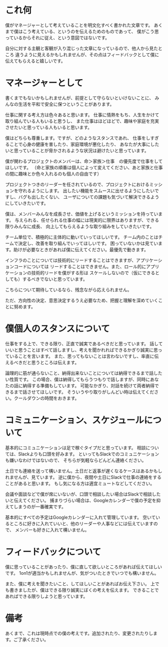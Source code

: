 # これ何

僕がマネージャーとして考えていることを明文化すべく書かれた文章です。
あくまで僕はこう考えている、というのを伝えるためのものであって、
僕がこう思っているからそれに従え、という意図ではないです。

自分に対する主観と客観が入り混じった文章になっているので、他人から見たところ
違うように見えるかもしれませんが、その点はフィードバックとして僕に伝えてもらえると嬉しいです。

# マネージャーとして

書くまでもないかもしれませんが、前提として守らないといけないことに、
みんなの生活を平和で安全に保つということがあります。

仕事に関する考え方は色々あると思います。
仕事に情熱をもち、人生をかけて取り組んでいる人もいると思うし、
また仕事はほどほどで、趣味や家庭を充実させたいと思っている人もいると思います。

僕はどちらも尊重します。ですが、どのようなスタンスであれ、
仕事をしすぎることで心身の健康を害したり、家庭環境が悪化したり、
あなたが大事にしたいと思っていることが脅かされるような状況は避けたいと思っています。


僕が関わるプロジェクトのメンバーは、命＞家族＞仕事　の優先度で仕事をしてほしいです。
（命と家族の順番は個人によって変えてください、あと家族と仕事の間に趣味とか色々入れるのも個人の自由です）

プロジェクトつきのリーダーを任されているので、プロジェクトにおけるミッションを守れるようにします。
出したい機能をスムースに出せるようにしたいですし、バグも出したくない、
ユーザについての課題も気づいて解決できるようにしていきたいです。

僕は、メンバーみんなを成長させ、価値を上げるというミッションを持っています。
与えられる、任せられる仕事の幅には現実的に限界はありますが、できる限りみんなに成長、
向上してもらえるような取り組みをしていきたいです。

チーム単位で、積極的に主体的に動いていってほしいです。
チーム内のことはチームで決定し、改善を取り組んでいってほしいです。
困っていないかは見ています。助けが必要なときがあれば僕に伝えてください。最優先で動きます。

インフラのことについては技術的にリードすることはできますが、アプリケーションコードについては
リードすることはできません。また、ロール的にアプリケーションの技術的リードを僕がする形は
スケールしないので（仮にできるとしても）するべきでないと思っています。

こちらについて期待しているなら、残念ながら応えられません。

ただ、方向性の決定、意思決定するうえ必要なため、把握と理解を深めていくことに努めます。

# 僕個人のスタンスについて

仕事をする上で、できる限り、正直で誠実であるべきだと思っています。
話していいと思うことはすべて話しますし、考えを聞かれればできるかぎり誠実に思っていることを言います。
また、思ってもないことは言わないですし、率直に伝えるべきだと思うところは伝えます。

論理的に筋が通らないこと、納得出来ないことについては納得できるまで話したい性質です。
この場合、僕は納得してもらうつもりで話しますが、同時にあなたの話に納得する準備もしています。
可能なかぎり、対話を続けて両者納得できるまで話させてほしいです。
そういうやり取りがしんどい時は伝えてください。クールダウンの時間をおきます。

# コミュニケーション、スケジュールについて

基本的にコミュニケーションは足で稼ぐタイプだと思っています。
相談については、Slackよりも口頭を好みます。
といってもSlackでのコミュニケーションも嫌いなわけではないので、
そちらが気軽ならどんどん連絡ください。

土日でも連絡を送って構いません。土日だと返事が遅くなるケースはあるかもしれませんが、見ています。
逆に僕から、夜間や土日にSlackで仕事の連絡をすることがあると思います。
もし気になる方は適宜ミュートなどしてください。

会議や面談などで僕が席にいないが、口頭で相談したい場合はSlackで相談したいと伝えてください。
捕まりづらい場合は、Googleカレンダーで僕の予定を抑えてしまうのが一番確実です。

基本的にすべての予定はGoogleカレンダーに入れて管理しています。
空いているところに好きに入れていいと、他のリーダーや人事などには伝えていますので、
メンバーも好きに入れて構いません。

# フィードバックについて

僕に思っていることがあったり、僕に直して欲しいところがあれば伝えてほしいです。
1on1が適当かもしれませんが、気がついたときでいつでも構いません。

また、僕に考えを聞きたいこと、してほしいことがあればお伝え下さい。
上でも書きましたが、僕はできる限り誠実にぼくの考えを伝えます。
できることであればできる限りしようと思っています。

# 備考

あくまで、これは現時点での僕の考えです。追加されたり、変更されたりします。ご了承ください。
